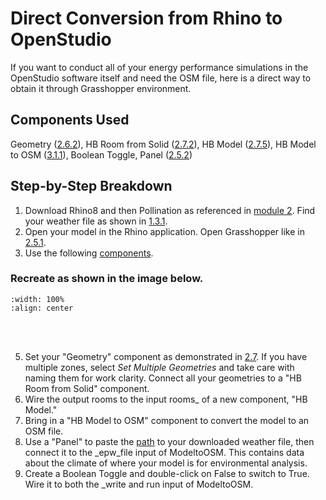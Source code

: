# Direct Conversion from Rhino to OpenStudio
If you want to conduct all of your energy performance simulations in the OpenStudio software itself and need the OSM file, here is a direct way to obtain it through Grasshopper environment.

## Components Used
Geometry ([2.6.2](https://cooperunion.github.io/buildingenergymodeling_workshops/docs/02_2_shoebox_p2.html#create-a-geometry-component)), HB Room from Solid ([2.7.2](https://cooperunion.github.io/buildingenergymodeling_workshops/docs/02_2_shoebox_p2.html#create-rooms-solid-component)), HB Model ([2.7.5](https://cooperunion.github.io/buildingenergymodeling_workshops/docs/02_2_shoebox_p2.html#create-model)), HB Model to OSM ([3.1.1](https://cooperunion.github.io/buildingenergymodeling_workshops/docs/03_1_simulation_p1.html#model-to-osm-component)), Boolean Toggle, Panel ([2.5.2](https://cooperunion.github.io/buildingenergymodeling_workshops/docs/02_1_shoebox_p1.html#place-your-first-component))

## Step-by-Step Breakdown
1. Download Rhino8 and then Pollination as referenced in [module 2](https://cooperunion.github.io/buildingenergymodeling_workshops/docs/02_shoebox.html). Find your weather file as shown in [1.3.1](https://cooperunion.github.io/buildingenergymodeling_workshops/docs/01_1_climate_p1.html#get-weather-file).
2. Open your model in the Rhino application. Open Grasshopper like in [2.5.1](https://cooperunion.github.io/buildingenergymodeling_workshops/docs/02_1_shoebox_p1.html#open-grasshopper-from-rhino-by-clicking-the-circled-green-icon).
3. Use the following [components](https://cooperunion.github.io/buildingenergymodeling_workshops/docs/08_open_studio.html#components-used).

### Recreate as shown in the image below.
```{image} ../_static/start/conversion2osm.png
:width: 100%
:align: center
```
<br/><br/>

5. Set your "Geometry" component as demonstrated in [2.7](https://cooperunion.github.io/buildingenergymodeling_workshops/docs/02_2_shoebox_p2.html#set-one-geometry). If you have multiple zones, select _Set Multiple Geometries_ and take care with naming them for work clarity. Connect all your geometries to a "HB Room from Solid" component. 
6. Wire the output rooms to the input rooms_ of a new component, "HB Model."
7. Bring in a "HB Model to OSM" component to convert the model to an OSM file. 
8. Use a "Panel" to paste the [path](https://cooperunion.github.io/buildingenergymodeling_workshops/docs/02_2_shoebox_p2.html#set-one-geometry) to your downloaded weather file, then connect it to the _epw_file input of ModeltoOSM. This contains data about the climate of where your model is for environmental analysis.
9. Create a Boolean Toggle and double-click on False to switch to True. Wire it to both the _write and run input of ModeltoOSM.
   

   
